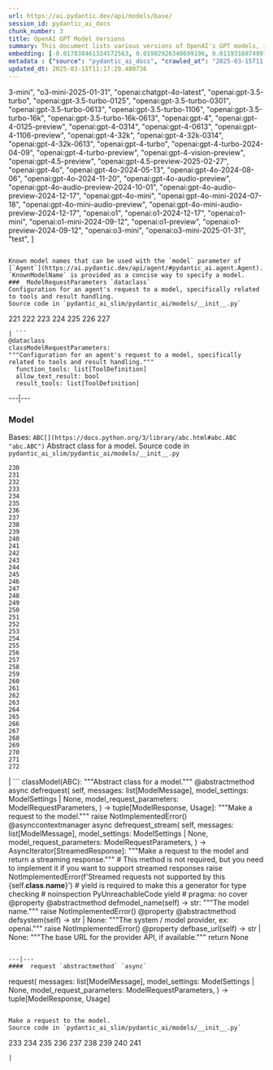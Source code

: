 ```yaml
---
url: https://ai.pydantic.dev/api/models/base/
session_id: pydantic_ai_docs
chunk_number: 3
title: OpenAI GPT Model Versions
summary: This document lists various versions of OpenAI's GPT models, including the latest updates for GPT-3.5, GPT-4, GPT-4 Turbo, and emerging models like GPT-4o and GPT-4o Mini, with specific versioning dates.
embedding: [-0.017838461324572563, 0.01902926340699196, 0.011931607499718666, -0.05484766513109207, -0.006926699075847864, 0.019889943301677704, -0.05527210980653763, -0.019382966682314873, -0.02042049914598465, -0.011666329577565193, -0.0073629338294267654, -0.08238939940929413, -0.00366672920063138, -0.012344262562692165, -0.025749634951353073, -0.008624477311968803, 0.005856744945049286, 0.022153647616505623, 0.03624284639954567, 0.046901121735572815, 0.05296124517917633, 0.01283944770693779, -0.01671839877963066, 0.007427779491990805, 0.017744140699505806, 0.01397129986435175, -0.013145990669727325, 0.01261543482542038, 0.015952041372656822, -0.01565728709101677, 0.016447225585579872, -0.022200807929039, -0.07578693330287933, -0.027046550065279007, 0.008589106611907482, -0.021894264966249466, -0.012096669524908066, 0.005367455072700977, -0.026079759001731873, 0.06508149951696396, -0.015008830465376377, -0.04510902240872383, 0.03072506934404373, 0.07814495265483856, -0.03294161334633827, 0.010198459029197693, -0.018298275768756866, 0.015067781321704388, -0.02419333904981613, 0.02092747390270233, -0.01565728709101677, 0.057582974433898926, -0.029404575005173683, -0.01242679264396429, 0.019335806369781494, -0.00973864458501339, -0.006119075696915388, 0.010381205938756466, 0.016895251348614693, -0.004415402188897133, -0.019524449482560158, -0.011719385161995888, -0.03228136524558067, 0.03044210560619831, -0.0059127481654286385, -0.027258772403001785, -0.019842782989144325, 0.015904881060123444, -0.036266427487134933, 0.001793572911992669, -0.0013337580021470785, -0.005588519852608442, -0.06258198618888855, -0.01095892209559679, -0.024664944037795067, -0.031951241195201874, -0.011819601058959961, 0.09531138092279434, -0.044967539608478546, -0.02197679504752159, -0.01499704085290432, 0.03122025355696678, 0.020267227664589882, -0.014395743608474731, -0.042137909680604935, -0.02313222736120224, -0.03237568587064743, -0.017508337274193764, -0.022177226841449738, -0.07479655742645264, -0.0460522323846817, -0.01664765737950802, -0.032682228833436966, 0.023898586630821228, 0.08748273551464081, 0.03188050165772438, -0.007816853933036327, -0.012957348488271236, 0.02551383338868618, 0.03961482271552086, 0.011548428796231747, -0.016612287610769272, -0.023049697279930115, 0.010245619341731071, 0.026103340089321136, 0.003929059486836195, 0.011141669005155563, -0.015574757009744644, 0.002999113406985998, 0.023144017904996872, -0.05616816133260727, 0.005762424319982529, 0.03294161334633827, 0.007993705570697784, -0.10130076110363007, 0.008760063908994198, -0.023886796087026596, 0.011577904224395752, -0.01631753519177437, -0.03426210582256317, -0.020231856033205986, 0.034993093460798264, 0.06404396891593933, -0.01660049706697464, 0.020597349852323532, 0.02716444991528988, -0.016954202204942703, -0.038482971489429474, -0.051876556128263474, -0.026551363989710808, 0.01576339825987816, -0.0030300624202936888, 0.01035173051059246, -0.031408894807100296, -0.018640190362930298, -0.031691860407590866, -0.01682450994849205, -0.04105322062969208, -0.052159518003463745, 0.03947334364056587, 0.02290821447968483, -0.004309291020035744, -0.03294161334633827, 0.04454309493303299, -0.030135562643408775, 0.006897223647683859, -0.014289633370935917, -0.012096669524908066, -0.01627037487924099, 0.007368828635662794, 0.00419138977304101, 0.027046550065279007, 0.007174291647970676, -0.032729391008615494, -0.0174847561866045, -0.02241303026676178, -0.005105124786496162, 0.026692844927310944, 0.03895457834005356, -0.01347611378878355, 0.007303982973098755, 0.03553543984889984, -0.04852816089987755, -0.022106487303972244, -0.036054205149412155, 0.049942974001169205, -0.04548630863428116, 0.005308504216372967, -0.04199643060564995, -0.05173507332801819, 0.02539593167603016, 0.03553543984889984, -0.019382966682314873, 0.026763586327433586, 0.02883864939212799, -0.010121823288500309, -0.07008051127195358, -0.06178026273846626, -0.0176498182117939, -0.02534877136349678, -0.031621117144823074, 0.009437995962798595, -0.0672980397939682, -0.03426210582256317, -0.020337967202067375, -0.0021310653537511826, -0.002362446626648307, 0.021870683878660202, 0.0214108694344759, 0.041642725467681885, 0.02428765967488289, 0.016093522310256958, 0.02921593189239502, 0.008830804377794266, -0.03709173575043678, 0.005252500995993614, 0.027353093028068542, -0.045014701783657074, 0.05017877742648125, 0.020951054990291595, 0.01253290381282568, 0.02042049914598465, 0.04685395956039429, -0.022318709641695023, 0.002097168704494834, -0.01925327628850937, -0.007757903076708317, 0.03065432794392109, -0.047396305948495865, 0.01941833831369877, 0.012261731550097466, -0.03110235370695591, 0.026386301964521408, -0.031951241195201874, -0.03525247797369957, 0.0006001911242492497, -0.077060267329216, -0.009703273884952068, -0.015633707866072655, 0.01677734963595867, 0.006673211231827736, 0.042916059494018555, 0.03249358758330345, -0.00832382868975401, -0.014230682514607906, 0.005234816111624241, -0.01035173051059246, -0.051499269902706146, 0.011448212899267673, 0.005370402242988348, -0.002913634991273284, 0.002580563770607114, -0.030135562643408775, -0.011560218408703804, 0.004480247851461172, -0.04876396059989929, 0.032069142907857895, 0.004321081098169088, 0.0071035511791706085, -0.0626763105392456, 0.0008827857091091573, -0.014195311814546585, -0.03624284639954567, 0.0209156833589077, 0.025749634951353073, 0.01793278194963932, 0.03676161170005798, -0.03895457834005356, 0.022931795567274094, 0.03702099621295929, 0.07097656279802322, -0.03890741616487503, -0.0031037507578730583, -0.0277775377035141, -0.005962856113910675, 0.007575156167149544, -0.04598149284720421, -0.014596176333725452, -0.06394964456558228, 0.000615665630903095, 0.006136760581284761, 0.009691483341157436, -0.017696978524327278, 0.010174878872931004, -0.025773216038942337, -0.016128892078995705, -0.02699938975274563, -0.030748648568987846, 0.007274508010596037, -0.015574757009744644, 0.018581239506602287, 0.024087227880954742, 0.03579482436180115, -0.02457062341272831, -0.06734520196914673, 0.0020337968599051237, 0.034120626747608185, 0.025891117751598358, 0.017190003767609596, -0.04239729419350624, 0.034780871123075485, 0.023839635774493217, 0.04980149120092392, 0.03388482332229614, 0.012320681475102901, 0.00934956967830658, 0.004919430240988731, -0.02822556160390377, -0.049612849950790405, 0.010734910145401955, 0.018180374056100845, 0.0002857263316400349, 0.0038818989414721727, -0.03739827871322632, 0.03114951401948929, -0.009614847600460052, 0.026197660714387894, -0.000773727020714432, 0.03435642644762993, -0.009561792016029358, 0.014454694464802742, 0.01589309051632881, -0.004981328267604113, -0.005084491800516844, -0.02224796824157238, 0.04569852724671364, 0.01198466308414936, -0.02749457396566868, 0.027848277240991592, -0.05645112320780754, 0.025985438376665115, 0.06060124933719635, -0.04077025502920151, -0.03228136524558067, -0.007563366089016199, -0.008488890714943409, 0.0276124756783247, 0.021387288346886635, 0.027376672253012657, 0.022342288866639137, -0.03739827871322632, -0.0068795387633144855, -0.0017036732751876116, -0.007079970557242632, 0.0031833341345191, 0.015291793271899223, -0.016411855816841125, 0.0016344062751159072, -0.04232655465602875, -0.03027704358100891, -0.004789738915860653, -0.04265667498111725, -0.006354878190904856, 0.0030890130437910557, 0.042020007967948914, -0.007186081726104021, -0.050556059926748276, 0.026857906952500343, -0.004960695747286081, 0.06088421121239662, -0.0240164864808321, -0.0046158344484865665, -0.0682884082198143, -0.0069502792321145535, -0.01026919949799776, 0.01743759587407112, 0.00423265527933836, 0.048292357474565506, -0.030795808881521225, 0.017579078674316406, 0.02230691909790039, 0.002094221068546176, 0.03329531475901604, 0.030560007318854332, -0.032234206795692444, -0.0016344062751159072, 0.0011443791445344687, -0.02341519109904766, -0.013370002619922161, 0.003831790992990136, -0.021045375615358353, 0.03032420389354229, -0.011418737471103668, -0.016730189323425293, -0.025537412613630295, 0.004539198707789183, -0.03791704401373863, -0.025301611050963402, -0.030182722955942154, -0.01353506464511156, -0.0029858495108783245, -0.0069208042696118355, -0.05173507332801819, -0.01561012677848339, -0.02723519131541252, -0.03433284908533096, -0.02645704336464405, -0.005673998035490513, 0.009856545366346836, 0.008253088220953941, 0.08819014579057693, -0.00896639097481966, 0.01826290600001812, -0.006354878190904856, 0.02827272191643715, 0.002988796913996339, -0.003646096447482705, 0.015173892490565777, -0.045297663658857346, 0.025608154013752937, 0.028626427054405212, -0.018958522006869316, -0.033460378646850586, -0.003218704368919134, 0.0011591167422011495, 0.06319507956504822, 0.03923754021525383, 0.0030919606797397137, 0.020632721483707428, 0.010451946407556534, 0.004046960733830929, 0.0028399466536939144, -0.008418150246143341, 0.051876556128263474, -0.034450747072696686, 0.004854584578424692, 0.05442322418093681, 0.01388876885175705, 0.03612494841217995, 0.009891916066408157, 0.07008051127195358, -0.06017680466175079, 0.0020721147302538157, 0.017190003767609596, 0.004377084318548441, -0.035276059061288834, 0.0005784530658274889, 0.01571623794734478, 0.04475531727075577, 0.030512847006320953, -0.01589309051632881, -0.07856939733028412, -0.010758490301668644, 0.010487317107617855, -0.07022199034690857, 0.045297663658857346, 0.06022396311163902, -0.04331692308187485, -0.009614847600460052, -0.02650420367717743, 0.009096082299947739, 0.007563366089016199, 0.04654741659760475, -0.0062841372564435005, 0.018852410838007927, -0.027211612090468407, -0.004002748057246208, -0.008182347752153873, 0.0174847561866045, 0.013829817995429039, 0.0023948694579303265, -0.02069167234003544, -0.0030506951734423637, 0.051829393953084946, 0.02406364679336548, 0.0035488279536366463, 0.0052466061897575855, 0.011860867030918598, 0.029074450954794884, -0.007233242504298687, -0.005836112424731255, -0.0035694607067853212, -0.04647667706012726, 0.003436821745708585, 0.012037718668580055, -0.0276124756783247, 0.09068965166807175, 0.008518366143107414, 0.06555309891700745, -0.00027190978289581835, 0.052159518003463745, -0.0015179787296801805, 0.022566301748156548, 0.014053829945623875, -0.031008031219244003, -0.015539386309683323, -0.0056975786574184895, -0.005358612164855003, -0.034945935010910034, -0.012084878981113434, 0.04383568838238716, -0.0021693832240998745, 0.012249941006302834, 0.010493212379515171, 0.033012352883815765, -0.023615622892975807, 0.026197660714387894, 0.0013750235084444284, 0.017567288130521774, 0.006484569516032934, 0.04074667766690254, -0.014572596177458763, -0.008931020274758339, 0.02645704336464405, -0.028201982378959656, 0.03294161334633827, -0.0210807453840971, -0.01677734963595867, 0.0010832177940756083, 0.02612691931426525, -0.0016771454829722643, 0.0055089364759624004, 0.034945935010910034, -0.011430527083575726, 0.052489642053842545, 0.006572995334863663, -0.020833153277635574, 0.008931020274758339, -0.050886183977127075, -0.028484944254159927, -0.004353504162281752, -0.01615247316658497, 0.017284324392676353, 0.035889144986867905, -0.022342288866639137, 0.0008518366375938058, -0.0009012077935039997, 0.028201982378959656, -0.013711916282773018, 0.06423261016607285, -0.04079383611679077, 0.02036154828965664, 0.0127333365380764, 0.015456855297088623, 0.001912947976961732, 0.03216346353292465, 0.0016948306001722813, -0.01655333675444126, -0.01386518869549036, 0.007127131335437298, 0.01146000251173973, -0.003563565667718649, -0.004828056786209345, -0.0011495372746139765, -0.018640190362930298, -0.03419136628508568, -0.012886608019471169, -0.03037136420607567, -0.024040067568421364, -0.006537625100463629, 0.03916680067777634, -0.004073488526046276, 0.012792286463081837, -0.002192963380366564, -0.01259185466915369, 0.00626645190641284, 0.038718774914741516, 0.020432287827134132, -0.04237371310591698, 0.008659848012030125, -0.007062285672873259, 0.011330311186611652, -0.0649871751666069, 0.008329723961651325, -0.007616421673446894, 0.028414204716682434, 0.012403212487697601, 0.0010522687807679176, 0.007722532842308283, 0.008211823180317879, 0.028791487216949463, 0.019772041589021683, 0.011253675445914268, -0.06074272841215134, 0.027683217078447342, 0.03591272607445717, -0.031125932931900024, -0.012415003031492233, 0.014513645321130753, -0.0020028476137667894, -0.007575156167149544, 0.0015194525476545095, 0.01832185685634613, 0.011666329577565193, -0.005052069202065468, 0.035441119223833084, 0.027046550065279007, 0.001955687068402767, -0.02230691909790039, -0.01959518902003765, 0.029923340305685997, 0.007156606763601303, 0.019382966682314873, -0.0031862815376371145, -0.011006082408130169, 0.008600897155702114, 0.024311240762472153, -0.006667316425591707, -0.050273098051548004, 0.015527595765888691, -0.005753581412136555, -0.023556672036647797, 0.0323285274207592, 0.004780896008014679, -0.02202395536005497, -0.021151486784219742, -0.021351918578147888, 0.012049509212374687, 0.004259183071553707, -0.01493808999657631, 0.020161116495728493, -0.02428765967488289, -0.0006654052413068712, -0.005945171229541302, -0.03834148868918419, -0.023662783205509186, 0.020903892815113068, -0.0050609116442501545, -0.036502230912446976, 0.0052466061897575855, 0.04338766261935234, -0.015126732178032398, -0.013405373319983482, 0.05546075478196144, -0.002671937458217144, -0.019996054470539093, 0.03475729376077652, -0.00940852053463459, -0.03501667454838753, 0.010835126042366028, 0.001382392249070108, 0.013652966357767582, -0.005738843698054552, -0.02622123993933201, -0.021057166159152985, -9.729156772664282e-06, -0.05079186335206032, 0.01493808999657631, 0.0800313800573349, -0.008571421727538109, 0.009090187028050423, 0.018451547250151634, 0.03315383568406105, 0.032894451171159744, 0.009897811338305473, -0.024381980299949646, -0.005152285099029541, -3.608423503465019e-05, -0.020656300708651543, 0.06031828373670578, -0.0161642637103796, 0.003395556239411235, 0.04668889939785004, 0.015904881060123444, -0.03211630508303642, 0.007227347232401371, 0.024782845750451088, -0.03735112026333809, -0.01832185685634613, -0.047561369836330414, -0.008536051027476788, 0.04022791236639023, 0.015621917322278023, -0.006460989359766245, 0.0026571997441351414, -0.031055191531777382, -0.024169757962226868, 0.005668103229254484, -0.020066794008016586, 0.0009550002287141979, 0.002114853821694851, -0.028367044404149055, -0.02190605364739895, -0.006331297568976879, 0.02280210331082344, 0.006773427594453096, -0.0022725467570126057, 0.017944572493433952, 0.0062841372564435005, 0.04741988703608513, -0.0447317399084568, 0.01731969602406025, 0.009998027235269547, -0.012485743500292301, -0.01709568314254284, 0.0274474136531353, 0.046783220022916794, 0.02683432772755623, 0.0027176241856068373, -0.007657687179744244, -0.02457062341272831, 0.0194301288574934, 0.0058420076966285706, 0.01793278194963932, -0.01688346080482006, 0.011737070977687836, 0.02097463421523571, -0.017119262367486954, -0.01908821426331997, 0.03940260037779808, -0.018475128337740898, -0.0012954401317983866, -0.060412608087062836, 0.02666926570236683, 0.04095890000462532, -0.020668091252446175, 0.02473568543791771, 0.014961670152842999, -0.0023241285234689713, 0.020102165639400482, 0.020078584551811218, -0.04350556433200836, -0.013676546514034271, 0.004492037929594517, 0.028650006279349327, 0.01998426392674446, -0.026551363989710808, 0.0006237713387235999, -0.02214185707271099, -0.0421614907681942, -0.017579078674316406, -0.007869909517467022, -0.0022283338475972414, 0.021646670997142792, 0.0034957723692059517, -0.005391035228967667, -0.02358025312423706, 0.01759086735546589, 0.03327173739671707, -0.02368636429309845, -0.02740025334060192, 0.018463337793946266, -0.012497534044086933, 0.03692667558789253, 0.010593428276479244, -0.002244545379653573, 0.007958334870636463, 0.05414025858044624, -0.01865197904407978, 0.007787378504872322, -0.029074450954794884, 0.00313322595320642, -0.007622316479682922, 0.0050579640083014965, 0.011701700277626514, -0.0191000048071146, -0.017296114936470985, 0.03185692057013512, -0.015598337166011333, 0.003949692472815514, -0.005447038449347019, 0.019300436601042747, -0.017131052911281586, -0.01887599192559719, 0.0035311428364366293, -0.04312828183174133, -0.05244247987866402, 0.013759077526628971, -0.005393982864916325, 0.021151486784219742, 0.03402630239725113, -0.014372163452208042, -0.03742185980081558, 0.0008068867609836161, 0.008771853521466255, 9.855808457359672e-05, -0.02740025334060192, 0.05116914585232735, -0.027046550065279007, -0.010245619341731071, -0.005093334708362818, 0.006773427594453096, -0.013853398151695728, -0.00033086040639318526, 0.010782070457935333, 0.013417163863778114, 0.0017154633533209562, -0.007404199335724115, -0.05805458128452301, 0.004990170709788799, 0.01919432543218136, 0.01035173051059246, -0.001111956313252449, 0.04680680111050606, -0.02317938767373562, -0.027140870690345764, -0.00030930660432204604, 0.003911374136805534, 0.009650218300521374, 0.01637648604810238, -0.014454694464802742, -0.014513645321130753, -0.016034571453928947, 0.03192766010761261, 0.06583606451749802, 0.0013772341189906001, 0.019288646057248116, 0.023320870473980904, 0.030795808881521225, 0.00745725492015481, 0.019713090732693672, 0.004008642863482237, -0.013841608539223671, -7.907674444140866e-05, 0.028980130329728127, 0.006861853413283825, -0.01364117581397295, -0.029428154230117798, -0.04286889731884003, -0.01128904614597559, -0.0382000096142292, 0.03935544192790985, 0.005196498241275549, 0.001100903027690947, 0.014985250309109688, -0.03155037760734558, 0.020467659458518028, -0.07380618900060654, -0.006797007750719786, 0.040982477366924286, 0.011784231290221214, 0.017555497586727142, -0.02612691931426525, 0.020903892815113068, 0.018840622156858444, -0.028484944254159927, -0.04121828079223633, -0.004866374656558037, 0.012827657163143158, 0.00999213196337223, 0.01378265768289566, 0.039709143340587616, -0.005892115645110607, -0.011330311186611652, -0.026527784764766693, 0.018062474206089973, 0.013110619969666004, -0.0031066981609910727, 0.013370002619922161, -0.04110037907958031, 0.024617783725261688, -0.01106503326445818, -0.023981116712093353, -0.010387101210653782, 0.011831391602754593, 0.051216308027505875, -0.03242284804582596, -0.01380623783916235, -0.025372352451086044, -0.016576917842030525, 0.05711137130856514, -0.07276865839958191, 0.04661815986037254, 0.015975620597600937, -0.013122410513460636, 0.003949692472815514, -0.037492603063583374, 0.014395743608474731, -0.014171731658279896, 0.020880313590168953, 0.03994494676589966, -0.0007265665335580707, -0.009449786506593227, -0.00030599063029512763, 0.011695805005729198, -0.03185692057013512, -0.022059326991438866, 0.015280003659427166, -0.004194337408989668, -0.011784231290221214, 0.010776175186038017, 0.0223658699542284, 0.00037802092265337706, -0.05230100080370903, 0.007934754714369774, 0.00017703611229080707, -0.005709368735551834, -0.010192563757300377, 0.022448400035500526, -0.007970125414431095, -0.0009778435342013836, -0.004371189046651125, -0.028178401291370392, 0.015091361477971077, -0.022012164816260338, -0.010121823288500309, -0.014301422983407974, -0.02013753540813923, 0.02191784419119358, -0.02872074767947197, 0.019783832132816315, 0.007121236063539982, -0.004459615331143141, 0.004987223539501429, 0.03607778623700142, 0.008070341311395168, -0.02302611619234085, 0.03077222965657711, -0.0060954950749874115, -0.0066967918537557125, 0.01826290600001812, -0.04355272650718689, -0.0025289820041507483, -0.01162506453692913, -0.006236976943910122, 0.004630572162568569, 0.02064451016485691, 0.016282163560390472, 0.014737657271325588, 0.003787578083574772, -0.010245619341731071, -0.05201803520321846, -0.01665944792330265, -0.020267227664589882, 0.01754370704293251, -0.0025496147572994232, -0.005343874916434288, 0.011990558356046677, 0.025655314326286316, -0.024547042325139046, 0.003177439095452428, 0.00260856538079679, 0.022283338010311127, 0.011336206458508968, -0.019489077851176262, -0.016588708385825157, 0.039048898965120316, 0.024641362950205803, 0.026692844927310944, 0.009043026715517044, 0.011972873471677303, -0.02716444991528988, -0.005113967228680849, 0.08474742621183395, 0.018793461844325066, -0.026598524302244186, 0.004559831228107214, 0.0006639314815402031, 0.013051670044660568, -0.0031656487844884396, 0.019229695200920105, -0.01364117581397295, 0.0032688125502318144, 0.005373349878937006, 0.0277775377035141, -0.012297101318836212, 0.015020621009171009, 0.00965611357241869, 0.03534679859876633, -0.04602865129709244, 0.0031302785500884056, -0.042963217943906784, -0.0014487117296084762, 0.021564140915870667, -0.019772041589021683, -0.018663769587874413, -0.02269599214196205, 0.008365094661712646, -0.0007346722413785756, 0.002117801457643509, 0.0003279128868598491, -0.03048926591873169, 0.0030831180047243834, -0.014100991189479828, -0.01688346080482006, 0.01267438568174839, 0.005311451852321625, 0.022731363773345947, 0.0010507949627935886, 0.0060601248405873775, 0.010416576638817787, -0.001504714833572507, -0.004088226240128279, -0.01397129986435175, -0.027848277240991592, -0.0210807453840971, -0.009891916066408157, 0.0008422571117989719, 0.03791704401373863, -0.005399877671152353, -0.02196500450372696, 0.016565127298235893, -0.012568274512887001, -0.0050962818786501884, -0.003481034655123949, -0.028319882228970528, 0.04470815882086754, 0.012073089368641376, -0.0017198846908286214, 0.02905087172985077, -0.003920217044651508, 0.036950256675481796, 0.06050692871212959, 0.027966178953647614, -0.018781671300530434, -0.021505190059542656, 0.04789149388670921, 0.019135374575853348, 0.01610531285405159, -0.011177039705216885, -0.024947907775640488, 0.01162506453692913, 0.007038705516606569, -0.0044360351748764515, 0.018581239506602287, 0.0008282563649117947, 0.0038406336680054665, 0.013122410513460636, 0.011436422355473042, -0.006555309984833002, 0.016859879717230797, 0.010369416326284409, 0.0007331984816119075, 0.04918840527534485, 0.01493808999657631, -0.0069149089977145195, 0.030017660930752754, 0.02839062362909317, 0.06102569401264191, -0.019170744344592094, 0.02834346331655979, -0.00915503315627575, 0.01970130018889904, 0.0003949692181777209, -0.009113767184317112, -0.013499694876372814, 0.01880525052547455, -0.025985438376665115, -0.011271360330283642, -0.003339553251862526, -0.002730888081714511, 0.005759476684033871, -0.014655127190053463, -0.01947728917002678, -0.003377871122211218, 0.0008621529559604824, 0.0020131641067564487, -0.021446239203214645, -0.013393583707511425, -0.04154840484261513, 0.004324028734117746, 0.01353506464511156, 0.01140105165541172, 0.015952041372656822, 0.031290993094444275, 0.00910787284374237, -0.002378657925873995, -0.006944384425878525, 0.0038760039024055004, -0.04310470074415207, -0.009196298196911812, 0.03402630239725113, -0.03027704358100891, 0.015055990777909756, 0.0011576430406421423, 0.0073629338294267654, -0.00011357207404216751, -0.004341714084148407, 0.05112198740243912, -0.018451547250151634, -0.02596185728907585, 0.026551363989710808, 0.03015914186835289, 0.01394771970808506, 0.030182722955942154, 0.02025543712079525, -0.015421484597027302, -0.006360772997140884, -0.006755742244422436, -0.0018068368081003428, -0.010664168745279312, 0.034285686910152435, -0.00733345840126276, 0.021387288346886635, 0.03541753813624382, 0.011943398043513298, 0.010104138404130936, -0.009709169156849384, 0.04218507185578346, -0.006372563075274229, 0.013110619969666004, 0.008872070349752903, -0.025372352451086044, 0.014230682514607906, 0.023061485961079597, 0.019889943301677704, 0.03254074975848198, -0.019406547769904137, 0.02707012929022312, -0.014513645321130753, 0.03664371371269226, 0.01123009528964758, -0.02130475826561451, 0.0070976559072732925, -0.02994692139327526, -0.0001731674710754305, 0.0024390823673456907, -0.043481986969709396, 0.010563952848315239, 0.006738056894391775, -0.04786791279911995, 0.030960870906710625, -0.008070341311395168, 0.01095892209559679, -0.020561980083584785, 0.0005121335852891207, -0.018746301531791687, 0.03254074975848198, 0.0565454438328743, 0.008076236583292484, -0.02954605594277382, 0.019736671820282936, 0.012544694356620312, 0.014159941114485264, 0.017201794311404228, 0.010687749832868576, -0.029734699055552483, 0.02452346310019493, 0.018722720444202423, -0.02102179452776909, 0.01671839877963066, -0.017248954623937607, 0.030206304043531418, -0.00904892198741436, -0.028036920353770256, 0.0069090137258172035, 0.014879139140248299, -0.06376100331544876, 0.0025201395619660616, 0.029074450954794884, 0.00924345850944519, 0.003843581071123481, 0.038435813039541245, -0.03492235392332077, 0.006555309984833002, -0.018746301531791687, 0.015551176853477955, 0.012580065056681633, 0.02341519109904766, 0.024995068088173866, -0.026480622589588165, 0.02241303026676178, -0.02142265997827053, -0.02756531536579132, 0.011029663495719433, -0.017190003767609596, -0.007922965101897717, 0.04067593440413475, 0.0013050195993855596, 0.01925327628850937, 0.030842969194054604, -0.009974447079002857, -0.031456056982278824, -0.05876198783516884, -0.0037610502913594246, 0.004854584578424692, -0.011383366771042347, -0.008730588480830193, 0.007303982973098755, -0.03381408005952835, 0.01688346080482006, 0.007038705516606569, 0.003522300161421299, 0.009485156275331974, 0.023981116712093353, 0.03044210560619831, -0.010286885313689709, 0.06022396311163902, -0.0046541523188352585, -0.012120249681174755, 0.01370012667030096, 0.02518370933830738, 0.024087227880954742, 0.011825496330857277, 0.019878152757883072, 0.004515618551522493, -0.017626238986849785, -0.005830217618495226, 0.0343092679977417, 0.035606179386377335, 0.0316682793200016, 0.034167785197496414, -0.01275691669434309, -0.008618582040071487, -0.021788153797388077, 0.033460378646850586, 0.0212458074092865, 0.03537037968635559, 0.026480622589588165, -0.024947907775640488, -0.020620930939912796, 0.032894451171159744, 0.0028193139005452394, 0.024051858112215996, -0.009662008844316006, 0.03459222987294197, 0.04984865337610245, 0.014796608127653599, -0.02645704336464405, 0.005750634241849184, -0.0011325889499858022, -0.03647864982485771, -0.0008407833520323038, 0.016918830573558807, -0.039756305515766144, -0.005417563021183014, 0.025419512763619423, 0.026857906952500343, -0.019453708082437515, 0.016447225585579872, -0.009320095181465149, 0.002727940445765853, 0.0071330261416733265, 0.01676555909216404, -0.025490252301096916, 0.022990746423602104, 0.06050692871212959, -0.00525839626789093, -0.0056975786574184895, -0.021340128034353256, -0.014537225477397442, -0.01709568314254284, -0.015621917322278023, -0.01859302818775177, 0.04470815882086754, 0.012933768332004547, 0.011395157314836979, -0.026857906952500343, 0.007793273311108351, -0.005609152372926474, 0.048999764025211334, -0.00341618899255991, -0.01915895566344261, 0.021481608971953392, -0.015952041372656822, 0.021729202941060066, 0.05116914585232735, 0.0009645796963013709, 0.008200032636523247, 0.03353111818432808, -0.040157169103622437, 0.004639414604753256, -0.009555897675454617, -0.00943210069090128, -0.03801136836409569, 0.02490074560046196, 0.03454507142305374, 0.041972849518060684, -0.016895251348614693, -0.016293954104185104, 0.011430527083575726, -0.04166630655527115, -0.03204556182026863, 0.011501268483698368, -0.00496659055352211, -0.012190990149974823, 0.010369416326284409, 0.0277775377035141, 0.010941237211227417, 0.004819213878363371, 0.007657687179744244, 0.028767907992005348, 0.023922165855765343, 0.017956363037228584, 0.002443503588438034, 0.03603062406182289, 0.05220668017864227, 0.033460378646850586, 0.00033786080894060433, -0.027470994740724564, 0.02860284596681595, -0.031621117144823074, 0.032399266958236694, -0.019524449482560158, -0.032021984457969666, -0.019359387457370758, 0.010316360741853714, 0.000773727020714432, -0.00477500120177865, 0.008435835130512714, -0.004928272683173418, 0.011177039705216885, -0.04326976463198662, -0.03152679651975632, 0.002145803067833185, -0.012391422875225544, -0.06965606659650803, 0.010835126042366028, 0.012084878981113434, -0.002160540549084544, -0.016282163560390472, -0.019677720963954926, 0.0008282563649117947, 0.013511484488844872, -0.025443091988563538, -0.01485555898398161, 0.01703673228621483, -0.016128892078995705, 0.01146000251173973, -0.011949293315410614, -0.02773037739098072, -0.004214969929307699, -0.006142655853182077, -0.010139508172869682, -0.01283944770693779, -0.012120249681174755, 0.004309291020035744, 0.0020146379247307777, 0.006620155647397041, 0.0005062385462224483, -0.041807785630226135, -0.007522100582718849, 0.021446239203214645, 0.005276081617921591, -0.014619756489992142, -9.386045712744817e-05, 0.00749852042645216, 0.008600897155702114, 0.004409507382661104, 0.0020102164708077908, -0.018522288650274277, 0.014301422983407974, -0.030229883268475533, 0.028956549242138863, -0.014761238358914852, -0.02551383338868618, -0.02440556138753891, 0.01654154621064663, 0.002098642522469163, -0.027022968977689743, -0.012249941006302834, 0.012874817475676537, 0.02855568565428257, 0.003038905095309019, 0.003993905149400234, 0.0017596763791516423, 0.012662595137953758, -0.012415003031492233, 0.01164864469319582, -0.017414016649127007, 0.02584395743906498, 0.031408894807100296, 0.005223026033490896, 0.02584395743906498, -0.013876978307962418, -0.02064451016485691, -0.02657494507730007, -0.020503029227256775, 0.021387288346886635, 0.006755742244422436, -0.005155232734978199, 0.0021664355881512165, 0.020892104133963585, 0.0271172896027565, -0.0050609116442501545, -0.023108648136258125, -0.005538411904126406, -0.013169570825994015, -0.027588894590735435, -0.007981915026903152, -0.00250392802990973, 0.011241884902119637, -0.003262917511165142, -0.016187842935323715, 0.01676555909216404, 0.05286692455410957, -0.017013151198625565, -0.027824698016047478, 0.004789738915860653, -0.014407534152269363, -0.015032410621643066, -0.005417563021183014, 0.01670660823583603, 0.01859302818775177, 0.04567494988441467, 0.003153858706355095, -0.00821771752089262, -0.012214570306241512, -0.023650992661714554, -0.012179200537502766, -0.006773427594453096, 0.02358025312423706, -0.011978767812252045, 0.02207111567258835, 0.013912349008023739, 0.003990957513451576, -0.006354878190904856, -0.013381793163716793, -0.010723119601607323, 0.02352130226790905, -0.004141281824558973, -0.004677732475101948, -0.02085673250257969, 0.01760265789926052, 0.015916669741272926, 0.014336793683469296, 0.03791704401373863, 0.03916680067777634, -0.0002731993154156953, 0.017531918361783028, -0.01716642454266548, -0.011748860590159893, -0.03315383568406105, -0.0011193250538781285, 0.010133613832294941, 0.04650025814771652, -0.01469049695879221, -0.014018460176885128, 0.049942974001169205, -0.026386301964521408, 0.011235990561544895, 0.0007136710919439793, 0.023108648136258125, 0.031196674332022667, -0.004153071902692318, -0.022778524085879326, 0.03237568587064743, 0.04190210998058319, 0.01388876885175705, -0.01799173280596733, -0.031408894807100296, 0.012167409993708134, 0.004126544110476971, -0.01881704106926918, 0.004459615331143141, 0.008223612792789936, 0.03801136836409569, -0.03230494633316994, -0.01023972500115633, 0.02213006652891636, 0.01173117570579052, 0.02213006652891636, 0.038978155702352524, -0.031456056982278824, -0.018911361694335938, -0.03126741573214531, -0.023827845230698586, 0.022094696760177612, 0.001496609183959663, 0.021493399515748024, 0.006561205256730318, 0.01026330515742302, -0.0127333365380764, 0.018557658419013023, -0.012049509212374687, 0.014985250309109688, -0.022047536447644234, -0.007015124894678593, -0.021269388496875763, 0.008494785986840725, -0.006083704996854067, -0.01571623794734478, 0.04775001108646393, -0.01203182339668274, 0.02251914143562317, -0.001688935561105609, 0.012910188175737858, 0.031008031219244003, -0.0032717599533498287, -0.0005084492149762809, -0.01485555898398161, 0.01832185685634613, 0.023639202117919922, 0.008088026195764542, -0.027824698016047478, -0.016010992228984833, -0.02284926362335682, -0.020561980083584785, -0.02395753562450409, 0.048999764025211334, -0.009402625262737274, -0.015256423503160477, 0.00846531055867672, 0.009732749313116074, 0.014961670152842999, -0.050273098051548004, 0.005730001255869865, 0.02567889541387558, -0.02518370933830738, 0.002117801457643509, -0.028932970017194748, -0.0034279790706932545, 0.02518370933830738, -0.000994791858829558, 0.015456855297088623, -0.017968151718378067, 0.02335624024271965, 0.02445272170007229, -0.0036372540052980185, 0.03758692368865013, -0.0037020996678620577, 0.044684577733278275, -0.006136760581284761, -0.021835314109921455, 0.007622316479682922, 0.02579679526388645, -0.022778524085879326, 0.016529757529497147, -0.005270186346024275, 0.04426013305783272, 0.0005847165593877435, 0.006720372010022402, 0.01394771970808506, -0.0212458074092865, 0.022731363773345947, 0.004032223019748926, 0.010245619341731071, -0.023709943518042564, -0.03185692057013512, -0.018251115456223488, -0.009290619753301144, -0.03176259994506836, 0.0362900085747242, -0.003669676836580038, -0.005105124786496162, -0.013122410513460636, -0.0023757105227559805, 0.00982706993818283, 0.0326586477458477, 0.0480329729616642, -0.016753768548369408, -0.006189816165715456, 0.008306143805384636, -0.02445272170007229, 0.030064821243286133, -0.008370989933609962, -0.012568274512887001, -0.009614847600460052, 0.01604636199772358, 0.0013595488853752613, 0.02888580970466137, 0.011548428796231747, 0.00999213196337223, -0.00973864458501339, -0.008701113052666187, -0.021564140915870667, 0.016341114416718483, -0.027258772403001785, 0.030748648568987846, 0.04338766261935234, -0.03537037968635559, 0.010115928016602993, 0.0009505789494141936, -0.012202780693769455, -0.01380623783916235, 0.03518173471093178, -0.019288646057248116, 0.024877166375517845, -0.01610531285405159, 0.017614448443055153, 0.022719573229551315, -0.015221052803099155, -0.007592841051518917, 1.849115506047383e-05, -0.00022548616107087582, -0.016836300492286682]
metadata : {"source": "pydantic_ai_docs", "crawled_at": "2025-03-15T11:17:28.479227", "url_path": "/api/models/base/", "chunk_size": 4729}
updated_dt: 2025-03-15T11:17:28.480736
---
```

3-mini",
  "o3-mini-2025-01-31",
  "openai:chatgpt-4o-latest",
  "openai:gpt-3.5-turbo",
  "openai:gpt-3.5-turbo-0125",
  "openai:gpt-3.5-turbo-0301",
  "openai:gpt-3.5-turbo-0613",
  "openai:gpt-3.5-turbo-1106",
  "openai:gpt-3.5-turbo-16k",
  "openai:gpt-3.5-turbo-16k-0613",
  "openai:gpt-4",
  "openai:gpt-4-0125-preview",
  "openai:gpt-4-0314",
  "openai:gpt-4-0613",
  "openai:gpt-4-1106-preview",
  "openai:gpt-4-32k",
  "openai:gpt-4-32k-0314",
  "openai:gpt-4-32k-0613",
  "openai:gpt-4-turbo",
  "openai:gpt-4-turbo-2024-04-09",
  "openai:gpt-4-turbo-preview",
  "openai:gpt-4-vision-preview",
  "openai:gpt-4.5-preview",
  "openai:gpt-4.5-preview-2025-02-27",
  "openai:gpt-4o",
  "openai:gpt-4o-2024-05-13",
  "openai:gpt-4o-2024-08-06",
  "openai:gpt-4o-2024-11-20",
  "openai:gpt-4o-audio-preview",
  "openai:gpt-4o-audio-preview-2024-10-01",
  "openai:gpt-4o-audio-preview-2024-12-17",
  "openai:gpt-4o-mini",
  "openai:gpt-4o-mini-2024-07-18",
  "openai:gpt-4o-mini-audio-preview",
  "openai:gpt-4o-mini-audio-preview-2024-12-17",
  "openai:o1",
  "openai:o1-2024-12-17",
  "openai:o1-mini",
  "openai:o1-mini-2024-09-12",
  "openai:o1-preview",
  "openai:o1-preview-2024-09-12",
  "openai:o3-mini",
  "openai:o3-mini-2025-01-31",
  "test",
]

```

Known model names that can be used with the `model` parameter of [`Agent`](https://ai.pydantic.dev/api/agent/#pydantic_ai.agent.Agent).
`KnownModelName` is provided as a concise way to specify a model.
###  ModelRequestParameters `dataclass`
Configuration for an agent's request to a model, specifically related to tools and result handling.
Source code in `pydantic_ai_slim/pydantic_ai/models/__init__.py`
```
221
222
223
224
225
226
227
```
| ```
@dataclass
classModelRequestParameters:
"""Configuration for an agent's request to a model, specifically related to tools and result handling."""
  function_tools: list[ToolDefinition]
  allow_text_result: bool
  result_tools: list[ToolDefinition]

```
  
---|---  
###  Model
Bases: `ABC[](https://docs.python.org/3/library/abc.html#abc.ABC "abc.ABC")`
Abstract class for a model.
Source code in `pydantic_ai_slim/pydantic_ai/models/__init__.py`
```
230
231
232
233
234
235
236
237
238
239
240
241
242
243
244
245
246
247
248
249
250
251
252
253
254
255
256
257
258
259
260
261
262
263
264
265
266
267
268
269
270
271
272
```
| ```
classModel(ABC):
"""Abstract class for a model."""
  @abstractmethod
  async defrequest(
    self,
    messages: list[ModelMessage],
    model_settings: ModelSettings | None,
    model_request_parameters: ModelRequestParameters,
  ) -> tuple[ModelResponse, Usage]:
"""Make a request to the model."""
    raise NotImplementedError()
  @asynccontextmanager
  async defrequest_stream(
    self,
    messages: list[ModelMessage],
    model_settings: ModelSettings | None,
    model_request_parameters: ModelRequestParameters,
  ) -> AsyncIterator[StreamedResponse]:
"""Make a request to the model and return a streaming response."""
    # This method is not required, but you need to implement it if you want to support streamed responses
    raise NotImplementedError(f'Streamed requests not supported by this {self.__class__.__name__}')
    # yield is required to make this a generator for type checking
    # noinspection PyUnreachableCode
    yield # pragma: no cover
  @property
  @abstractmethod
  defmodel_name(self) -> str:
"""The model name."""
    raise NotImplementedError()
  @property
  @abstractmethod
  defsystem(self) -> str | None:
"""The system / model provider, ex: openai."""
    raise NotImplementedError()
  @property
  defbase_url(self) -> str | None:
"""The base URL for the provider API, if available."""
    return None

```
  
---|---  
####  request `abstractmethod` `async`
```
request(
  messages: list[](https://docs.python.org/3/library/stdtypes.html#list)[ModelMessage[](https://ai.pydantic.dev/api/messages/#pydantic_ai.messages.ModelMessage "pydantic_ai.messages.ModelMessage")],
  model_settings: ModelSettings[](https://ai.pydantic.dev/api/settings/#pydantic_ai.settings.ModelSettings "pydantic_ai.settings.ModelSettings") | None,
  model_request_parameters: ModelRequestParameters[](https://ai.pydantic.dev/api/models/base/#pydantic_ai.models.ModelRequestParameters "pydantic_ai.models.ModelRequestParameters"),
) -> tuple[](https://docs.python.org/3/library/stdtypes.html#tuple)[ModelResponse[](https://ai.pydantic.dev/api/messages/#pydantic_ai.messages.ModelResponse "pydantic_ai.messages.ModelResponse"), Usage[](https://ai.pydantic.dev/api/usage/#pydantic_ai.usage.Usage "pydantic_ai.usage.Usage")]

```

Make a request to the model.
Source code in `pydantic_ai_slim/pydantic_ai/models/__init__.py`
```
233
234
235
236
237
238
239
240
241
```
|